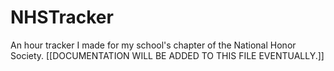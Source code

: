 # NHSTracker
An hour tracker I made for my school's chapter of the National Honor Society.
[[DOCUMENTATION WILL BE ADDED TO THIS FILE EVENTUALLY.]]
